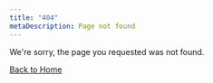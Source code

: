 ```yaml
---
title: "404"
metaDescription: Page not found
---
```

We're sorry, the page you requested was not found.  
  
  
[Back to Home](/en/)
